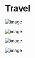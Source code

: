 # Travel

![image](https://github.com/yash131120/Travel/assets/139432375/d80d1909-9703-40fd-b31c-19fa48686092)

![image](https://github.com/yash131120/Travel/assets/139432375/75216ce7-fdd0-4251-88d8-a03949bf3fd9)

![image](https://github.com/yash131120/Travel/assets/139432375/96e62bdf-71ef-425e-a3bf-22b1800d85ae)

![image](https://github.com/yash131120/Travel/assets/139432375/d4c66e2d-e8d3-4b11-9909-2311fb850e7f)

